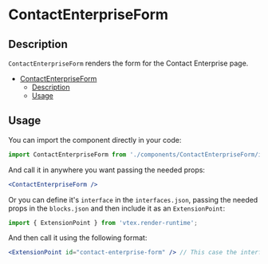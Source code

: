 # ContactEnterpriseForm

## Description

`ContactEnterpriseForm` renders the form for the Contact Enterprise page.

- [ContactEnterpriseForm](#contactenterpriseform)
  - [Description](#description)
  - [Usage](#usage)

## Usage
You can import the component directly in your code:
```js
import ContactEnterpriseForm from './components/ContactEnterpriseForm/index'
```

And call it in anywhere you want passing the needed props:

```jsx
<ContactEnterpriseForm />
```

Or you can define it's `interface` in the `interfaces.json`, passing the needed props in the `blocks.json`  and then include it as an `ExtensionPoint`:
```js
import { ExtensionPoint } from 'vtex.render-runtime';
```

And then call it using the following format:

```jsx
<ExtensionPoint id="contact-enterprise-form" /> // This case the interface is called "contact-enterprise-form"
```


